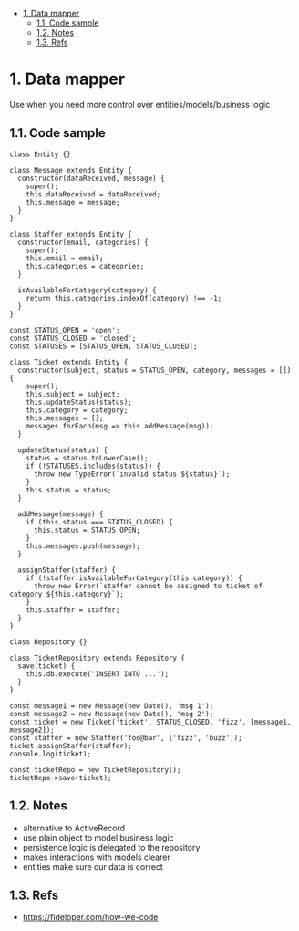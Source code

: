 <!-- TOC -->

- [1. Data mapper](#1-data-mapper)
  - [1.1. Code sample](#11-code-sample)
  - [1.2. Notes](#12-notes)
  - [1.3. Refs](#13-refs)

<!-- /TOC -->

# 1. Data mapper

Use when you need more control over entities/models/business logic

## 1.1. Code sample
```
class Entity {}

class Message extends Entity {
  constructor(dataReceived, message) {
    super();
    this.dataReceived = dataReceived;
    this.message = message;
  }
}

class Staffer extends Entity {
  constructor(email, categories) {
    super();
    this.email = email;
    this.categories = categories;
  }

  isAvailableForCategory(category) {
    return this.categories.indexOf(category) !== -1;
  }
}

const STATUS_OPEN = 'open';
const STATUS_CLOSED = 'closed';
const STATUSES = [STATUS_OPEN, STATUS_CLOSED];

class Ticket extends Entity {
  constructor(subject, status = STATUS_OPEN, category, messages = []) {
    super();
    this.subject = subject;
    this.updateStatus(status);
    this.category = category;
    this.messages = [];
    messages.forEach(msg => this.addMessage(msg));
  }

  updateStatus(status) {
    status = status.toLowerCase();
    if (!STATUSES.includes(status)) {
      throw new TypeError(`invalid status ${status}`);
    }
    this.status = status;
  }

  addMessage(message) {
    if (this.status === STATUS_CLOSED) {
      this.status = STATUS_OPEN;
    }
    this.messages.push(message);
  }

  assignStaffer(staffer) {
    if (!staffer.isAvailableForCategory(this.category)) {
      throw new Error(`staffer cannot be assigned to ticket of category ${this.category}`);
    }
    this.staffer = staffer;
  }
}

class Repository {}

class TicketRepository extends Repository {
  save(ticket) {
    this.db.execute('INSERT INTO ...');
  }
}

const message1 = new Message(new Date(), 'msg 1');
const message2 = new Message(new Date(), 'msg 2');
const ticket = new Ticket('ticket', STATUS_CLOSED, 'fizz', [message1, message2]);
const staffer = new Staffer('foo@bar', ['fizz', 'buzz']);
ticket.assignStaffer(staffer);
console.log(ticket);

const ticketRepo = new TicketRepository();
ticketRepo->save(ticket);

```

## 1.2. Notes
- alternative to ActiveRecord
- use plain object to model business logic
- persistence logic is delegated to the repository
- makes interactions with models clearer
- entities make sure our data is correct

## 1.3. Refs
- https://fideloper.com/how-we-code
